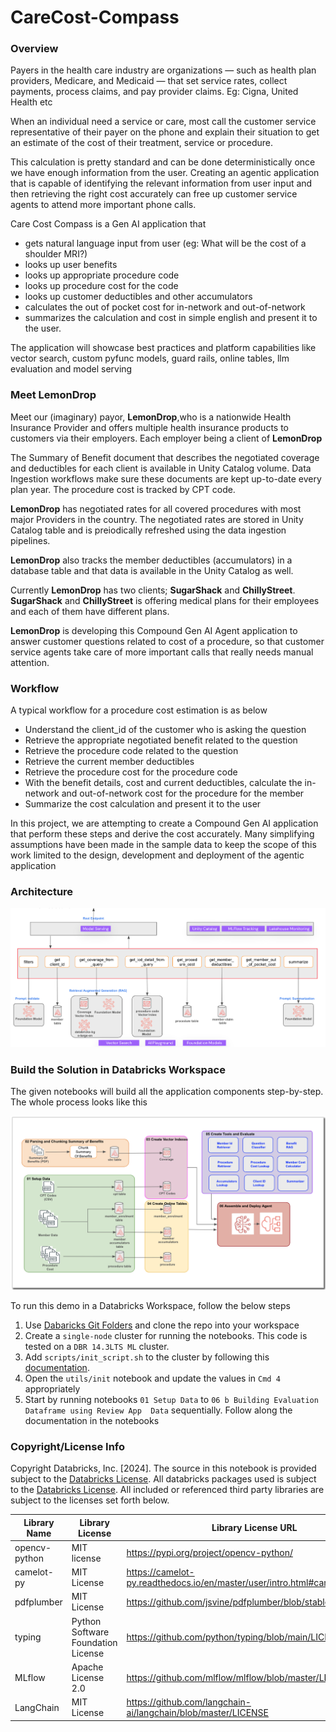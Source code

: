 # CareCost-Compass

### Overview
Payers in the health care industry are organizations — such as health plan providers, Medicare, and Medicaid — that set service rates, collect payments, process claims, and pay provider claims. Eg: Cigna, United Health etc

When an individual need a service or care, most call the customer service representative of their payer on the phone and explain their situation to get an estimate of the cost of their treatment, service or procedure.

This calculation is pretty standard and can be done deterministically once we have enough information from the user. Creating an agentic application that is capable of identifying the relevant information from user input and then retrieving the right cost accurately can free up customer service agents to attend more important phone calls.

Care Cost Compass is a Gen AI application that
- gets natural language input from user (eg: What will be the cost of a shoulder MRI?)
- looks up user benefits
- looks up appropriate procedure code
- looks up procedure cost for the code
- looks up customer deductibles and other accumulators
- calculates the out of pocket cost for in-network and out-of-network
- summarizes the calculation and cost in simple english and present it to the user.

The application will showcase best practices and platform capabilities like vector search, custom pyfunc models, guard rails, online tables, llm evaluation and model serving

### Meet LemonDrop
Meet our (imaginary) payor, **LemonDrop**,who is a nationwide Health Insurance Provider and offers multiple health insurance products to customers via their employers.  Each employer being a client of **LemonDrop**

The Summary of Benefit document that describes the negotiated coverage and deductibles for each client is available in Unity Catalog volume. Data Ingestion workflows make sure these documents are kept up-to-date every plan year. The procedure cost is tracked by CPT code.

**LemonDrop** has negotiated rates for all covered procedures with most major Providers in the country. The negotiated rates are stored in Unity Catalog table and is preiodically refreshed using the data ingestion pipelines.

**LemonDrop** also tracks the member deductibles (accumulators) in a database table and that data is available in the Unity Catalog as well.

Currently **LemonDrop** has two clients; **SugarShack** and **ChillyStreet**. **SugarShack** and **ChillyStreet** is offering medical plans for their employees and each of them have different plans.

**LemonDrop** is developing this Compound Gen AI Agent application to answer customer questions related to cost of a procedure, so that customer service agents take care of more important calls that really needs manual attention.

### Workflow
A typical workflow for a procedure cost estimation is as below
- Understand the client_id of the customer who is asking the question
- Retrieve the appropriate negotiated benefit related to the question
- Retrieve the procedure code related to the question
- Retrieve the current member deductibles
- Retrieve the procedure cost for the procedure code
- With the benefit details, cost and current deductibles, calculate the in-network and out-of-network cost for the procedure for the member
- Summarize the cost calculation and present it to the user

In this project, we are attempting to create a Compound Gen AI application that perform these steps and derive the cost accurately. Many simplifying assumptions have been made in the sample data to keep the scope of this work limited to the design, development and deployment of the agentic application

### Architecture
<img src="./resources/architecture.png" alt="Architecture" width="700"/>

### Build the Solution in Databricks Workspace
The given notebooks will build all the application components step-by-step. The whole process looks like this

<img src="./resources/build_full.png" alt="Full Build" width="700"/>

To run this demo in a Databricks Workspace, follow the below steps
1. Use [Dabaricks Git Folders](https://docs.databricks.com/en/repos/index.html) and clone the repo into your workspace
2. Create a `single-node` cluster for running the notebooks. This code is tested on a `DBR 14.3LTS ML` cluster. 
3. Add `scripts/init_script.sh` to the cluster by following this [documentation](https://docs.databricks.com/en/init-scripts/cluster-scoped.html). 
4. Open the `utils/init` notebook and update the values in `Cmd 4` appropriately
5. Start by running notebooks `01 Setup Data` to `06 b Building Evaluation Dataframe using Review App  Data` sequentially. Follow along the documentation in the notebooks

### Copyright/License Info
Copyright Databricks, Inc. [2024]. The source in this notebook is provided subject to the [Databricks License](https://databricks.com/db-license-source). 
All databricks packages used is subject to the [Databricks License](https://databricks.com/db-license-source). 
All included or referenced third party libraries are subject to the licenses set forth below.

| Library Name |Library License|Library License URL|
---------------|---------------|-------------------|
|opencv-python|MIT license|https://pypi.org/project/opencv-python/|
|camelot-py|MIT License|https://camelot-py.readthedocs.io/en/master/user/intro.html#camelot-license|
|pdfplumber|MIT License|https://github.com/jsvine/pdfplumber/blob/stable/LICENSE.txt|
|typing| Python Software Foundation License|https://github.com/python/typing/blob/main/LICENSE|
|MLflow| Apache License 2.0| https://github.com/mlflow/mlflow/blob/master/LICENSE.txt|
|LangChain| MIT License| https://github.com/langchain-ai/langchain/blob/master/LICENSE|


